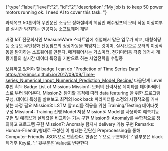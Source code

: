 {"type":"label","level":"2", "id":"2","description":"My job is to keep 50 power motors running ok. I need AI to cover this task. "}

과제목표
50톤이하 무인운전 소규모 정화설비의 핵심인 배수펌프의 모터 작동 이상여부를 실시간 탐지하는 인공지능 소프트웨어 개발

배경
IoT 전문회사인 MeasureWare 스타트업에 취업해서 맡은 임무가 학교, 대형식당 등 소규모 무인정화 전동펌프의 정상가동을 책임지는 것이며, 실시간으로 모터의 이상작동을 탐지하는 소프웨어를 만든다. 메저웨어사는 가스미터, 전기미터등 각종 레거시 계량기들의 실시간 데이터 특정을 기반으로 하는 사업전략을 수립중

보유하고 있어야 할 badge
I can do "Prediction of Time Series Data"
  https://tykimos.github.io/2017/09/09/Time-series_Numerical_Input_Numerical_Prediction_Model_Recipe/ 
다음단계 Level 추천
획득 Badge
List of Missions
Mission1: 모터의 전력사용 데이타를 데이타베이스로 부터 읽어온다.
Mission2: 탐지할 목적에 따라 data featuring 을 위한 프로그램 구성, 데이타 특성을 살펴보고 최적의 look back 파라미터를 소정의 시행착오를 거쳐 찾는 과정 필요
Mission3: LSTM 알고리듬 적용을 위한 Training/Testing 데이타셋 구성
Mission4: Training 진행 Model 저장
Mission5: Model를 사용하여 예측기능 구현 및 예측값과 실제값을 비교하는 기능 구현
Mission6: Anomaly를 수학적으로 정의하고 프로그램 구현
Mission7: Anomaly 탐지시 delivery 기능 구현
Remarks: Human-Friendly형태로 구성한 이 형태는 간단한 Preprocessing을 통해 Computer-Friendly JSON으로 변환한다. 한줄은 ':'으로 구분되어 ':' 앞부분은 black제거후 Key로, ':' 뒷부분은 Value로 변환한다
